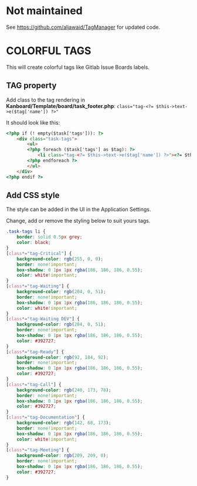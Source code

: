 # Not maintained

See https://github.com/aljawaid/TagManager for updated code.


#  COLORFUL TAGS
This will create colorful tags like Gitlab Issue Boards labels.

## TAG property
Add class to the tag rendering in **Kanboard/Template/board/task_footer.php**:
`class="tag-<?= $this->text->e($tag['name']) ?>"`

It should look like this:
```HTML
<?php if (! empty($task['tags'])): ?>
    <div class="task-tags">
        <ul>
        <?php foreach ($task['tags'] as $tag): ?>
            <li class="tag-<?= $this->text->e($tag['name']) ?>"><?= $this->text->e($tag['name']) ?></li>
        <?php endforeach ?>
        </ul>
    </div>
<?php endif ?>
```

## Add CSS style
The style can be added in the UI in the Application Settings.

Change, add or remove the styling below to suit yours tags.

```CSS
.task-tags li {
    border: solid 0.5px grey;
    color: black;
}
[class*="tag-Critical"] {
    background-color: rgb(255, 0, 0);
    border: none!important;
    box-shadow: 0 1px 1px rgba(186, 186, 186, 0.55);
    color: white!important;
}
[class*="tag-Waiting"] {
    background-color: rgb(204, 0, 51);
    border: none!important;
    box-shadow: 0 1px 1px rgba(186, 186, 186, 0.55);
    color: white!important;
}
[class*="tag-Waiting DEV"] {
    background-color: rgb(204, 0, 51);
    border: none!important;
    box-shadow: 0 1px 1px rgba(186, 186, 186, 0.55);
    color: #392727;
}
[class*="tag-Ready"] {
    background-color: rgb(92, 184, 92);
    border: none!important;
    box-shadow: 0 1px 1px rgba(186, 186, 186, 0.55);
    color: #392727;
}
[class*="tag-Call"] {
    background-color: rgb(240, 173, 78);
    border: none!important;
    box-shadow: 0 1px 1px rgba(186, 186, 186, 0.55);
    color: #392727;
}
[class*="tag-Documentation"] {
    background-color: rgb(142, 68, 173);
    border: none!important;
    box-shadow: 0 1px 1px rgba(186, 186, 186, 0.55);
    color: white!important;
}
[class*="tag-Meeting"] {
    background-color: rgb(209, 209, 0);
    border: none!important;
    box-shadow: 0 1px 1px rgba(186, 186, 186, 0.55);
    color: #392727;
}
```
